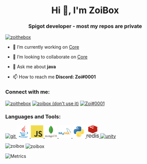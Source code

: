 <h1 align="center">Hi 👋, I'm ZoiBox</h1>
<h3 align="center">Spigot developer - most my repos are private</h3>

<p align="left"> <a href="https://twitter.com/zoithebox" target="blank"><img src="https://img.shields.io/twitter/follow/zoithebox?logo=twitter&style=for-the-badge" alt="zoithebox" /></a> </p>

- 🔭 I’m currently working on [Core](private)

- 👯 I’m looking to collaborate on [Core](private)

- 💬 Ask me about **java**

- 📫 How to reach me **Discord: Zoi#0001**

<h3 align="left">Connect with me:</h3>
<p align="left">
<a href="https://twitter.com/zoithebox" target="blank"><img align="center" src="https://cdn.jsdelivr.net/npm/simple-icons@3.0.1/icons/twitter.svg" alt="zoithebox" height="30" width="40" /></a>
<a href="https://www.youtube.com/c/zoibox (don't use it)" target="blank"><img align="center" src="https://cdn.jsdelivr.net/npm/simple-icons@3.0.1/icons/youtube.svg" alt="zoibox (don't use it)" height="30" width="40" /></a>
<a href="https://discord.gg/Zoi#0001" target="blank"><img align="center" src="https://cdn.jsdelivr.net/npm/simple-icons@3.0.1/icons/discord.svg" alt="Zoi#0001" height="30" width="40" /></a>
</p>

<h3 align="left">Languages and Tools:</h3>
<p align="left"> <a href="https://git-scm.com/" target="_blank"> <img src="https://www.vectorlogo.zone/logos/git-scm/git-scm-icon.svg" alt="git" width="40" height="40"/> </a> <a href="https://www.java.com" target="_blank"> <img src="https://raw.githubusercontent.com/devicons/devicon/master/icons/java/java-original.svg" alt="java" width="40" height="40"/> </a> <a href="https://developer.mozilla.org/en-US/docs/Web/JavaScript" target="_blank"> <img src="https://raw.githubusercontent.com/devicons/devicon/master/icons/javascript/javascript-original.svg" alt="javascript" width="40" height="40"/> </a> <a href="https://www.mongodb.com/" target="_blank"> <img src="https://raw.githubusercontent.com/devicons/devicon/master/icons/mongodb/mongodb-original-wordmark.svg" alt="mongodb" width="40" height="40"/> </a> <a href="https://www.mysql.com/" target="_blank"> <img src="https://raw.githubusercontent.com/devicons/devicon/master/icons/mysql/mysql-original-wordmark.svg" alt="mysql" width="40" height="40"/> </a> <a href="https://www.python.org" target="_blank"> <img src="https://raw.githubusercontent.com/devicons/devicon/master/icons/python/python-original.svg" alt="python" width="40" height="40"/> </a> <a href="https://redis.io" target="_blank"> <img src="https://raw.githubusercontent.com/devicons/devicon/master/icons/redis/redis-original-wordmark.svg" alt="redis" width="40" height="40"/> </a> <a href="https://unity.com/" target="_blank"> <img src="https://www.vectorlogo.zone/logos/unity3d/unity3d-icon.svg" alt="unity" width="40" height="40"/> </a> </p>

<p><img align="left" src="https://github-readme-stats.vercel.app/api/top-langs?username=zoibox&show_icons=true&locale=en&layout=compact" alt="zoibox" /></p>

<p>&nbsp;<img align="center" src="https://github-readme-stats.vercel.app/api?username=zoibox&show_icons=true&locale=en" alt="zoibox" /></p>

![Metrics](https://metrics.lecoq.io/ZoiBox?template=classic&repositories.forks=true&base.metadata=0&languages=1&followup=1&languages.limit=8&languages.sections=most-used&languages.colors=github&languages.threshold=0%25&languages.indepth=false&languages.recent.load=300&languages.recent.days=14&followup.sections=repositories&config.timezone=America%2FPanama&config.padding=0%2C%2015%25)
